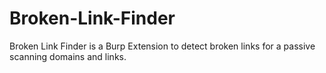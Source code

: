 # Broken-Link-Finder
Broken Link Finder is a Burp Extension to detect broken links for a passive scanning domains and links.
